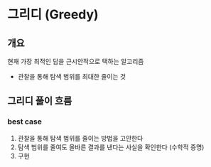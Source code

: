 # 그리디 (Greedy)

## 개요

현재 가장 최적인 답을 근시안적으로 택하는 알고리즘

- 관찰을 통해 탐색 범위를 최대한 줄이는 것

## 그리디 풀이 흐름

### best case

1. 관찰을 통해 탐색 범위를 줄이는 방법을 고안한다
2. 탐색 범위를 줄여도 올바른 결과를 낸다는 사실을 확인한다 (수학적 증명)
3. 구현
